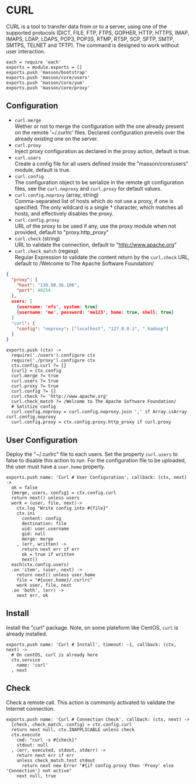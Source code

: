 
# CURL

CURL is a tool to transfer data from or to a server, using one of the supported 
protocols (DICT, FILE, FTP, FTPS, GOPHER, HTTP, HTTPS, IMAP, IMAPS, LDAP, 
LDAPS, POP3, POP3S, RTMP, RTSP, SCP, SFTP, SMTP, SMTPS, TELNET and TFTP). The 
command is designed to work without user interaction. 

    each = require 'each'
    exports = module.exports = []
    exports.push 'masson/bootstrap'
    exports.push 'masson/core/users'
    exports.push 'masson/core/yum'
    exports.push 'masson/core/proxy'

## Configuration

*   `curl.merge`   
    Wether or not to merge the configuration with the one already present on
    the remote '~/.curlrc' files. Declared configuration 
    preveils over the already existing one on the server.   
*   `curl.proxy`   
    Inject proxy configuration as declared in the proxy 
    action, default is true.   
*   `curl.users`   
    Create a config file for all users defined inside the 
    "masson/core/users" module, default is true.   
*   `curl.config`   
    The configuration object to be serialize in the remote git configuration
    files, see the `curl.noproxy` and `curl.proxy` for default values.   
*   `curl.config.noproxy` (array, string)   
    Comma-separated list of hosts which do not use a proxy, if one is 
    specified. The only wildcard is a single * character, which matches all 
    hosts, and effectively disables the proxy.
*   `curl.config.proxy`   
    URL of the proxy to be used if any, use the proxy module when not provided, 
    default to "proxy.http_proxy"
*   `curl.check` (string)   
    URL to validate the connection, default to "http://www.apache.org"   
*   `curl.check_match` (regexp)   
    Regular Expression to validate the content return by the `curl.check` URL, 
    default to /Welcome to The Apache Software Foundation/   

```json
{
  "proxy": {
    "host": "130.98.36.106",
    "port": 48254
  },
  users: [
    {username: 'nfs', system: true}
    {username: 'me', password: 'me123', home: true, shell: true}
  ]
  "curl": {
    "config": "noproxy": ["localhost", "127.0.0.1", ".hadoop"]
  }
}
```

    exports.push (ctx) ->
      require('./users').configure ctx
      require('./proxy').configure ctx
      ctx.config.curl ?= {}
      {curl} = ctx.config
      curl.merge ?= true
      curl.users ?= true
      curl.proxy ?= true
      curl.config ?= {}
      curl.check ?= 'http://www.apache.org'
      curl.check_match ?= /Welcome to The Apache Software Foundation/
      # Satitize config
      curl.config.noproxy = curl.config.noproxy.join ',' if Array.isArray curl.config.noproxy
      curl.config.proxy = ctx.config.proxy.http_proxy if curl.proxy

## User Configuration

Deploy the "~/.curlrc" file to each users. Set the property `curl.users` to 
false to disable this action to run. For the configuration file to be uploaded, 
the user must have a `user.home` property.

    exports.push name: 'Curl # User Configuration', callback: (ctx, next) ->
      ok = false
      {merge, users, config} = ctx.config.curl
      return next() unless users
      work = (user, file, next)->
        ctx.log "Write config into #{file}"
        ctx.ini
          content: config
          destination: file
          uid: user.username
          gid: null
          merge: merge
        , (err, written) ->
          return next err if err
          ok = true if written
          next()
      each(ctx.config.users)
      .on 'item', (user, next) ->
        return next() unless user.home
        file = "#{user.home}/.curlrc"
        work user, file, next
      .on 'both', (err) ->
        next err, ok

## Install

Install the "curl" package. Note, on some plateform like CentOS, `curl` is 
already installed.

    exports.push name: 'Curl # Install', timeout: -1, callback: (ctx, next) ->
      # On centOS, curl is already here
      ctx.service
        name: 'curl'
      , next

## Check

Check a remote call. This action is commonly activated to validate the Internet
connection.

    exports.push name: 'Curl # Connection Check', callback: (ctx, next) ->
      {check, check_match, config} = ctx.config.curl
      return next null, ctx.INAPPLICABLE unless check
      ctx.execute
        cmd: "curl -s #{check}"
        stdout: null
      , (err, executed, stdout, stderr) ->
        return next err if err
        unless check_match.test stdout
          return next new Error "#{if config.proxy then 'Proxy' else 'Connection'} not active"
        next null, true
